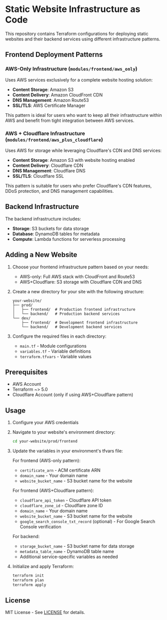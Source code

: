 # Static Website Infrastructure as Code

This repository contains Terraform configurations for deploying static websites and their backend services using different infrastructure patterns.

## Frontend Deployment Patterns

### AWS-Only Infrastructure (`modules/frontend/aws_only`)
Uses AWS services exclusively for a complete website hosting solution:
- **Content Storage**: Amazon S3
- **Content Delivery**: Amazon CloudFront CDN
- **DNS Management**: Amazon Route53
- **SSL/TLS**: AWS Certificate Manager

This pattern is ideal for users who want to keep all their infrastructure within AWS and benefit from tight integration between AWS services.

### AWS + Cloudflare Infrastructure (`modules/frontend/aws_plus_cloudflare`)
Uses AWS for storage while leveraging Cloudflare's CDN and DNS services:
- **Content Storage**: Amazon S3 with website hosting enabled
- **Content Delivery**: Cloudflare CDN
- **DNS Management**: Cloudflare DNS
- **SSL/TLS**: Cloudflare SSL

This pattern is suitable for users who prefer Cloudflare's CDN features, DDoS protection, and DNS management capabilities.

## Backend Infrastructure
The backend infrastructure includes:
- **Storage**: S3 buckets for data storage
- **Database**: DynamoDB tables for metadata
- **Compute**: Lambda functions for serverless processing

## Adding a New Website

1. Choose your frontend infrastructure pattern based on your needs:
   - AWS-only: Full AWS stack with CloudFront and Route53
   - AWS+Cloudflare: S3 storage with Cloudflare CDN and DNS

2. Create a new directory for your site with the following structure:
   ```
   your-website/
   ├── prod/
   │   ├── frontend/  # Production frontend infrastructure
   │   └── backend/   # Production backend services
   └── dev/
       ├── frontend/  # Development frontend infrastructure
       └── backend/   # Development backend services
   ```

3. Configure the required files in each directory:
   - `main.tf` - Module configurations
   - `variables.tf` - Variable definitions
   - `terraform.tfvars` - Variable values

## Prerequisites

- AWS Account
- Terraform ~> 5.0
- Cloudflare Account (only if using AWS+Cloudflare pattern)

## Usage

1. Configure your AWS credentials

2. Navigate to your website's environment directory:
   ```bash
   cd your-website/prod/frontend
   ```

3. Update the variables in your environment's tfvars file:

   For frontend (AWS-only pattern):
   - `certificate_arn` - ACM certificate ARN
   - `domain_name` - Your domain name
   - `website_bucket_name` - S3 bucket name for the website

   For frontend (AWS+Cloudflare pattern):
   - `cloudflare_api_token` - Cloudflare API token
   - `cloudflare_zone_id` - Cloudflare zone ID
   - `domain_name` - Your domain name
   - `website_bucket_name` - S3 bucket name for the website
   - `google_search_console_txt_record` (optional) - For Google Search Console verification

   For backend:
   - `storage_bucket_name` - S3 bucket name for data storage
   - `metadata_table_name` - DynamoDB table name
   - Additional service-specific variables as needed

4. Initialize and apply Terraform:
   ```bash
   terraform init
   terraform plan
   terraform apply
   ```

## License

MIT License - See [LICENSE](LICENSE) for details.